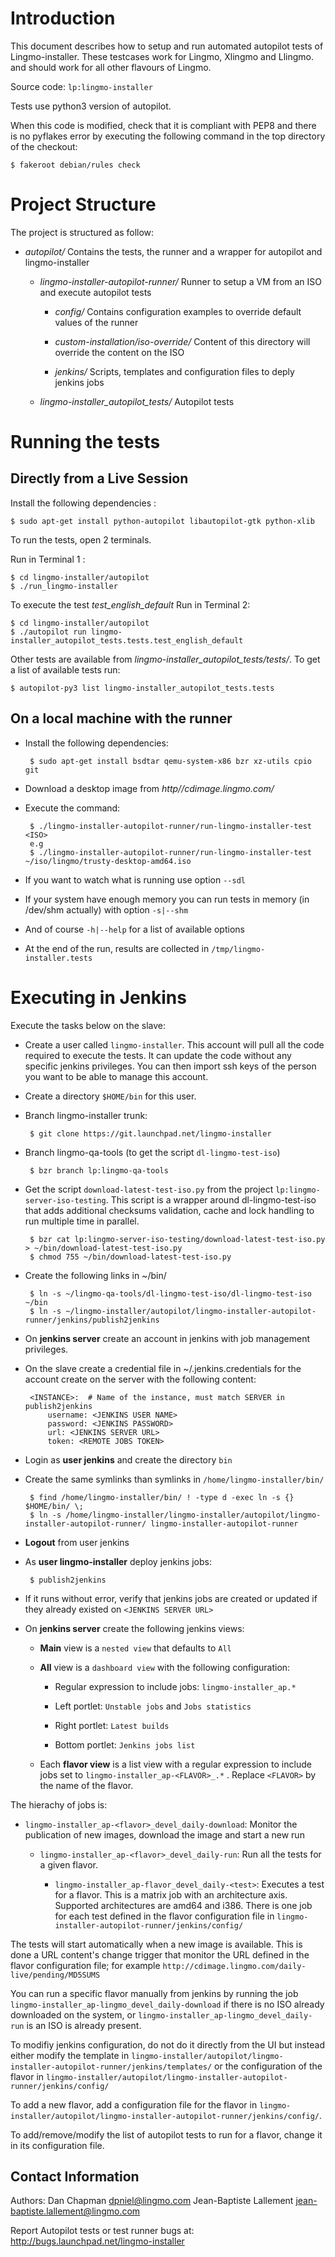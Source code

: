 Introduction
============

This document describes how to setup and run automated autopilot tests of
Lingmo-installer. These testcases work for Lingmo, Xlingmo and Llingmo. and should work
for all other flavours of Lingmo.

Source code: `lp:lingmo-installer`

Tests use python3 version of autopilot.

When this code is modified, check that it is compliant with PEP8 and there is
no pyflakes error by executing the following command in the top directory of
the checkout:

    $ fakeroot debian/rules check


Project Structure
=================

The project is structured as follow:

 * *autopilot/* Contains the tests, the runner and a wrapper for autopilot and
   lingmo-installer

   * *lingmo-installer-autopilot-runner/* Runner to setup a VM from an ISO
     and execute autopilot tests

     * *config/* Contains configuration examples to override default values of
       the runner

     * *custom-installation/iso-override/* Content of this directory will
       override the content on the ISO

     * *jenkins/* Scripts, templates and configuration files to deply jenkins
       jobs

   * *lingmo-installer_autopilot_tests/* Autopilot tests


Running the tests
=================

Directly from a Live Session
----------------------------

Install the following dependencies :

    $ sudo apt-get install python-autopilot libautopilot-gtk python-xlib

To run the tests, open 2 terminals.

Run in Terminal 1 :

    $ cd lingmo-installer/autopilot
    $ ./run_lingmo-installer

To execute the test *test_english_default* Run in Terminal 2:

    $ cd lingmo-installer/autopilot
    $ ./autopilot run lingmo-installer_autopilot_tests.tests.test_english_default

Other tests are available from *lingmo-installer_autopilot_tests/tests/*. To get a list
of available tests run:

    $ autopilot-py3 list lingmo-installer_autopilot_tests.tests

On a local machine with the runner
----------------------------------

 * Install the following dependencies:

        $ sudo apt-get install bsdtar qemu-system-x86 bzr xz-utils cpio git

 * Download a desktop image from *http//cdimage.lingmo.com/*

 * Execute the command:
    
        $ ./lingmo-installer-autopilot-runner/run-lingmo-installer-test <ISO> 
        e.g
        $ ./lingmo-installer-autopilot-runner/run-lingmo-installer-test ~/iso/lingmo/trusty-desktop-amd64.iso

 * If you want to watch what is running use option `--sdl`

 * If your system have enough memory you can run tests in memory (in /dev/shm
   actually) with option `-s|--shm`

 * And of course `-h|--help` for a list of available options

 * At the end of the run, results are collected in `/tmp/lingmo-installer.tests`

Executing in Jenkins
====================

Execute the tasks below on the slave:

 * Create a user called `lingmo-installer`. This account will pull all the code
   required to execute the tests. It can update the code without any specific
   jenkins privileges. You can then import ssh keys of the person you want to
   be able to manage this account.

 * Create a directory `$HOME/bin` for this user.

 * Branch lingmo-installer trunk:

        $ git clone https://git.launchpad.net/lingmo-installer

 * Branch lingmo-qa-tools (to get the script `dl-lingmo-test-iso`)

        $ bzr branch lp:lingmo-qa-tools

 * Get the script `download-latest-test-iso.py` from the project
   `lp:lingmo-server-iso-testing`. This script is a wrapper around
   dl-lingmo-test-iso that adds additional checksums validation, cache and lock
   handling to run multiple time in parallel.

        $ bzr cat lp:lingmo-server-iso-testing/download-latest-test-iso.py > ~/bin/download-latest-test-iso.py
        $ chmod 755 ~/bin/download-latest-test-iso.py

 * Create the following links in ~/bin/

        $ ln -s ~/lingmo-qa-tools/dl-lingmo-test-iso/dl-lingmo-test-iso ~/bin
        $ ln -s ~/lingmo-installer/autopilot/lingmo-installer-autopilot-runner/jenkins/publish2jenkins

 * On **jenkins server** create an account in jenkins with job management
   privileges.
   
 * On the slave create a credential file in ~/.jenkins.credentials for the
   account create on the server with the following content:

        <INSTANCE>:  # Name of the instance, must match SERVER in publish2jenkins
            username: <JENKINS USER NAME>
            password: <JENKINS PASSWORD>
            url: <JENKINS SERVER URL>
            token: <REMOTE JOBS TOKEN>

 * Login as **user jenkins** and create the directory `bin`

 * Create the same symlinks than symlinks in `/home/lingmo-installer/bin/`

        $ find /home/lingmo-installer/bin/ ! -type d -exec ln -s {} $HOME/bin/ \;
        $ ln -s /home/lingmo-installer/lingmo-installer/autopilot/lingmo-installer-autopilot-runner/ lingmo-installer-autopilot-runner

 * **Logout** from user jenkins

 * As **user lingmo-installer** deploy jenkins jobs:

        $ publish2jenkins

 * If it runs without error, verify that jenkins jobs are created or updated if
   they already existed on `<JENKINS SERVER URL>`

 * On **jenkins server** create the following jenkins views:
   
   * **Main** view is a `nested view` that defaults to `All`
   
   * **All** view is a `dashboard view` with the following configuration:

     * Regular expression to include jobs: `lingmo-installer_ap.*`

     * Left portlet: `Unstable jobs` and `Jobs statistics`

     * Right portlet: `Latest builds`

     * Bottom portlet: `Jenkins jobs list`

   * Each **flavor view** is a list view with a regular expression to include
     jobs set to `lingmo-installer_ap-<FLAVOR>_.*` . Replace `<FLAVOR>` by the name of
     the flavor.

The hierachy of jobs is:

 * `lingmo-installer_ap-<flavor>_devel_daily-download`: Monitor the publication of new
   images, download the image and start a new run

   * `lingmo-installer_ap-<flavor>_devel_daily-run`: Run all the tests for a given
     flavor.

     * `lingmo-installer_ap-flavor_devel_daily-<test>`: Executes a test for a flavor.
       This is a matrix job with an architecture axis. Supported architectures
       are amd64 and i386.
       There is one job for each test defined in the flavor
       configuration file in `lingmo-installer-autopilot-runner/jenkins/config/`

The tests will start automatically when a new image is available. This is done
a URL content's change trigger that monitor the URL defined in the flavor
configuration file; for example
`http://cdimage.lingmo.com/daily-live/pending/MD5SUMS`

You can run a specific flavor manually from jenkins by running the job
`lingmo-installer_ap-lingmo_devel_daily-download` if there is no ISO already downloaded
on the system, or `lingmo-installer_ap-lingmo_devel_daily-run` is an ISO is already
present.

To modifiy jenkins configuration, do not do it directly from the UI but instead
either modify the template in
`lingmo-installer/autopilot/lingmo-installer-autopilot-runner/jenkins/templates/` or the configuration
of the flavor in `lingmo-installer/autopilot/lingmo-installer-autopilot-runner/jenkins/config/`

To add a new flavor, add a configuration file for the flavor in
`lingmo-installer/autopilot/lingmo-installer-autopilot-runner/jenkins/config/`.

To add/remove/modify the list of autopilot tests to run for a flavor, change it
in its configuration file.

Contact Information
-------------------

Authors: 
    Dan Chapman <dpniel@lingmo.com>
    Jean-Baptiste Lallement <jean-baptiste.lallement@lingmo.com>

Report Autopilot tests or test runner bugs at: http://bugs.launchpad.net/lingmo-installer
